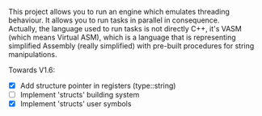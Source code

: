 This project allows you to run an engine which emulates threading behaviour. It allows you to run tasks in parallel in consequence.  
Actually, the language used to run tasks is not directly C++, it's VASM (which means Virtual ASM), which is a language that is representing
simplified Assembly (really simplified) with pre-built procedures for string manipulations.

Towards V1.6:
- [x] Add structure pointer in registers (type::string)
- [ ] Implement 'structs' building system
- [x] Implement 'structs' user symbols